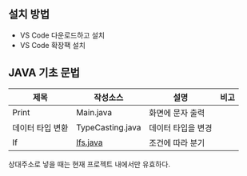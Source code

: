 ## 설치 방법
- VS Code 다운로드하고 설치
- VS Code 확장팩 설치

## JAVA 기초 문법
|제목|작성소스|설명|비고|
|---|---|---|---|
|Print|Main.java|화면에 문자 출력|| 
|데이터 타입 변환|TypeCasting.java|데이터 타입을 변경||
|If|[Ifs.java](./src/Ifs.java)|조건에 따라 분기||

상대주소로 넣을 때는 현재 프로젝트 내에서만 유효하다.

